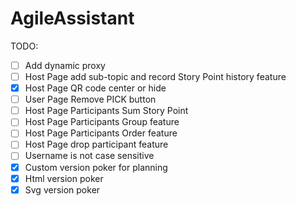 # AgileAssistant

TODO:

- [ ] Add dynamic proxy
- [ ] Host Page add sub-topic and record Story Point history feature
- [x] Host Page QR code center or hide
- [ ] User Page Remove PICK button
- [ ] Host Page Participants Sum Story Point
- [ ] Host Page Participants Group feature
- [ ] Host Page Participants Order feature
- [ ] Host Page drop participant feature
- [ ] Username is not case sensitive
- [x] Custom version poker for planning
- [x] Html version poker
- [x] Svg version poker
